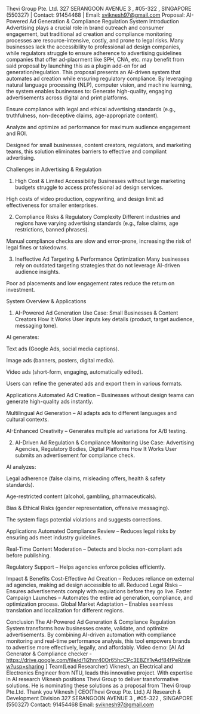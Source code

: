 Thevi Group Pte. Ltd.
327 SERANGOON AVENUE 3 , #05-322 , SINGAPORE (550327) | Contact: 91454468 | Email: sviknesh97@gmail.com
Proposal: AI-Powered Ad Generation & Compliance Regulation System
Introduction
Advertising plays a crucial role in brand outreach and consumer engagement, but traditional ad creation and compliance monitoring processes are resource-intensive, costly, and prone to legal risks. Many businesses lack the accessibility to professional ad design companies, while regulators struggle to ensure adherence to advertising guidelines companies that offer ad-placrment like SPH, CNA, etc. may benefit from said proposal by launching this as a plugin add-on for ad generation/regulation.
This proposal presents an AI-driven system that automates ad creation while ensuring regulatory compliance. By leveraging natural language processing (NLP), computer vision, and machine learning, the system enables businesses to:
Generate high-quality, engaging advertisements across digital and print platforms.


Ensure compliance with legal and ethical advertising standards (e.g., truthfulness, non-deceptive claims, age-appropriate content).


Analyze and optimize ad performance for maximum audience engagement and ROI.


Designed for small businesses, content creators, regulators, and marketing teams, this solution eliminates barriers to effective and compliant advertising.

Challenges in Advertising & Regulation
1. High Cost & Limited Accessibility
Businesses without large marketing budgets struggle to access professional ad design services.


High costs of video production, copywriting, and design limit ad effectiveness for smaller enterprises.


2. Compliance Risks & Regulatory Complexity
Different industries and regions have varying advertising standards (e.g., false claims, age restrictions, banned phrases).


Manual compliance checks are slow and error-prone, increasing the risk of legal fines or takedowns.


3. Ineffective Ad Targeting & Performance Optimization
Many businesses rely on outdated targeting strategies that do not leverage AI-driven audience insights.


Poor ad placements and low engagement rates reduce the return on investment.



System Overview & Applications
1. AI-Powered Ad Generation
Use Case: Small Businesses & Content Creators
How It Works
User inputs key details (product, target audience, messaging tone).


AI generates:


Text ads (Google Ads, social media captions).


Image ads (banners, posters, digital media).


Video ads (short-form, engaging, automatically edited).


Users can refine the generated ads and export them in various formats.


Applications
Automated Ad Creation – Businesses without design teams can generate high-quality ads instantly.


Multilingual Ad Generation – AI adapts ads to different languages and cultural contexts.


AI-Enhanced Creativity – Generates multiple ad variations for A/B testing.



2. AI-Driven Ad Regulation & Compliance Monitoring
Use Case: Advertising Agencies, Regulatory Bodies, Digital Platforms
How It Works
User submits an advertisement for compliance check.


AI analyzes:


Legal adherence (false claims, misleading offers, health & safety standards).


Age-restricted content (alcohol, gambling, pharmaceuticals).


Bias & Ethical Risks (gender representation, offensive messaging).


The system flags potential violations and suggests corrections.


Applications
Automated Compliance Review – Reduces legal risks by ensuring ads meet industry guidelines.


Real-Time Content Moderation – Detects and blocks non-compliant ads before publishing.


Regulatory Support – Helps agencies enforce policies efficiently.
 

Impact & Benefits
Cost-Effective Ad Creation – Reduces reliance on external ad agencies, making ad design accessible to all.
Reduced Legal Risks – Ensures advertisements comply with regulations before they go live.
Faster Campaign Launches – Automates the entire ad generation, compliance, and optimization process.
Global Market Adaptation – Enables seamless translation and localization for different regions.

Conclusion
The AI-Powered Ad Generation & Compliance Regulation System transforms how businesses create, validate, and optimize advertisements. By combining AI-driven automation with compliance monitoring and real-time performance analysis, this tool empowers brands to advertise more effectively, legally, and affordably.
Video demo: [AI Ad Generator & Compliance checker - https://drive.google.com/file/d/1i2hnr40Or65hcCPc3E8ZY1vAdf84fPeR/view?usp=sharing ]
Team(Lead Researcher)
Viknesh, an Electrical and Electronics Engineer from NTU, leads this innovative project. With expertise in AI research Viknesh positions Thevi Group to deliver transformative solutions. He is nominating these solutions as a proposal from Thevi Group Pte.Ltd.
Thank you
Viknesh | CEO(Thevi Group Pte. Ltd.)
AI Research & Development Division 
327 SERANGOON AVENUE 3 , #05-322 , SINGAPORE (550327)
Contact: 91454468
Email: sviknesh97@gmail.com





